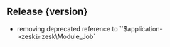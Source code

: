 ## Release {version}

- removing deprecated reference to ``$application->zesk` in `zesk\Module_Job`

<!-- Generated automatically by release-zesk.sh, beware editing! -->
